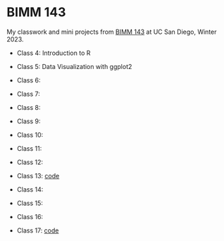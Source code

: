 # BIMM 143
My classwork and mini projects from [BIMM 143](https://bioboot.github.io/bimm143_W23/) at UC San Diego, Winter 2023.

- Class 4: Introduction to R

- Class 5: Data Visualization with ggplot2

- Class 6:
- Class 7:
- Class 8:
- Class 9:
- Class 10:
- Class 11:
- Class 12:
- Class 13: [code](https://github.com/aaliu2001/bimm143_github/blob/main/class13miniproject/Untitled.qmd)
- Class 14:
- Class 15:
- Class 16:
- Class 17: [code](https://github.com/aaliu2001/bimm143_github/blob/main/class17/class17.md)

